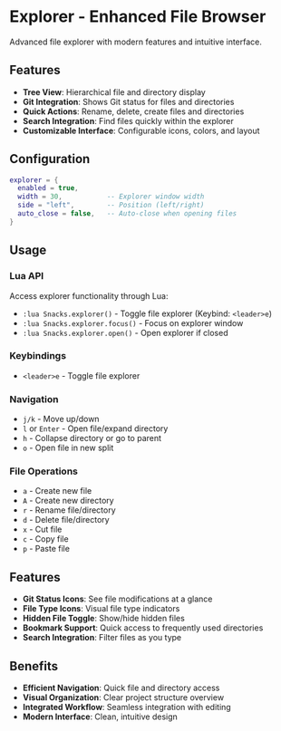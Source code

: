 # Explorer - Enhanced File Browser

Advanced file explorer with modern features and intuitive interface.

## Features

- **Tree View**: Hierarchical file and directory display
- **Git Integration**: Shows Git status for files and directories
- **Quick Actions**: Rename, delete, create files and directories
- **Search Integration**: Find files quickly within the explorer
- **Customizable Interface**: Configurable icons, colors, and layout

## Configuration

```lua
explorer = { 
  enabled = true,
  width = 30,           -- Explorer window width
  side = "left",        -- Position (left/right)
  auto_close = false,   -- Auto-close when opening files
}
```

## Usage

### Lua API
Access explorer functionality through Lua:

- `:lua Snacks.explorer()` - Toggle file explorer (Keybind: `<leader>e`)
- `:lua Snacks.explorer.focus()` - Focus on explorer window
- `:lua Snacks.explorer.open()` - Open explorer if closed

### Keybindings
- `<leader>e` - Toggle file explorer

### Navigation
- `j/k` - Move up/down
- `l` or `Enter` - Open file/expand directory
- `h` - Collapse directory or go to parent
- `o` - Open file in new split

### File Operations
- `a` - Create new file
- `A` - Create new directory
- `r` - Rename file/directory
- `d` - Delete file/directory
- `x` - Cut file
- `c` - Copy file
- `p` - Paste file

## Features

- **Git Status Icons**: See file modifications at a glance
- **File Type Icons**: Visual file type indicators
- **Hidden File Toggle**: Show/hide hidden files
- **Bookmark Support**: Quick access to frequently used directories
- **Search Integration**: Filter files as you type

## Benefits

- **Efficient Navigation**: Quick file and directory access
- **Visual Organization**: Clear project structure overview
- **Integrated Workflow**: Seamless integration with editing
- **Modern Interface**: Clean, intuitive design
